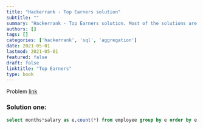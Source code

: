```yaml
---
title: "Hackerrank - Top Earners solution"
subtitle: ""
summary: "Hackerrank - Top Earners solution. Most of the solutions are written in Python and Javascript, when possible multiple solutions are added."
authors: []
tags: []
categories: ['hackerrank', 'sql', 'aggregation']
date: 2021-05-01
lastmod: 2021-05-01
featured: false
draft: false
linktitle: "Top Earners"
type: book
---
```

Problem [link](https://www.hackerrank.com/challenges/earnings-of-employees)

### Solution one:

```sql
select months*salary as e,count(*) from employee group by e order by e desc limit 1;
```
